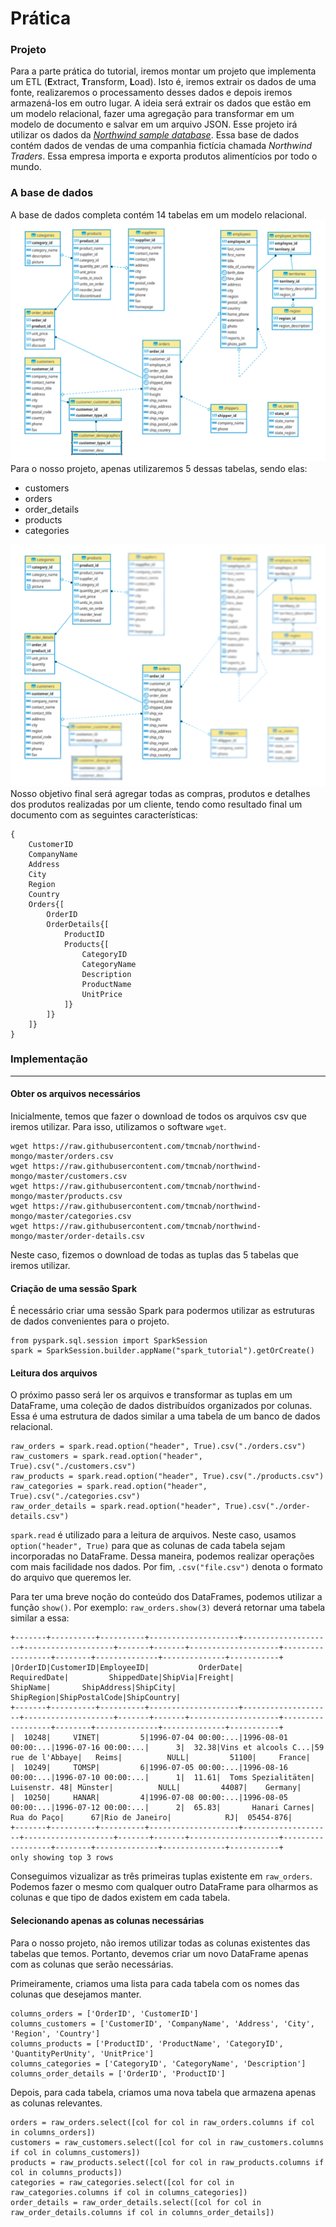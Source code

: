 # Prática

### Projeto
Para a parte prática do tutorial, iremos montar um projeto que implementa um ETL (**E**xtract, **T**ransform, **L**oad). Isto é, iremos extrair os dados de uma fonte, realizaremos o processamento desses dados e depois iremos armazená-los em outro lugar.
A ideia será extrair os dados que estão em um modelo relacional, fazer uma agregação para transformar em um modelo de documento e salvar em um arquivo JSON.
Esse projeto irá utilizar os dados da *[Northwind sample database](https://docs.yugabyte.com/latest/sample-data/northwind/)*. 
Essa base de dados contém dados de vendas de uma companhia fictícia chamada *Northwind Traders*. Essa empresa importa e exporta produtos alimentícios por todo o mundo.


### A base de dados
A base de dados completa contém 14 tabelas em um modelo relacional.  
![Diagrama base de dados](/img/diagrama_completo.png)
Para o nosso projeto, apenas utilizaremos 5 dessas tabelas, sendo elas:
* customers
* orders
* order_details 
* products
* categories

![Tabelas utilizadas no projeto](/img/diagrama_blur.png)
Nosso objetivo final será agregar todas as compras, produtos e detalhes dos produtos realizadas por um cliente, tendo como resultado final um documento com as seguintes características:

```
{
	CustomerID
	CompanyName
	Address
	City
	Region
	Country
	Orders{[
		OrderID
		OrderDetails{[
			ProductID
			Products{[
				CategoryID
				CategoryName
				Description
				ProductName
				UnitPrice
			]}
		]}
	]}
}
```

### Implementação

---

#### Obter os arquivos necessários
Inicialmente, temos que fazer o download de todos os arquivos csv que iremos utilizar.
Para isso, utilizamos o software `wget`.
```
wget https://raw.githubusercontent.com/tmcnab/northwind-mongo/master/orders.csv
wget https://raw.githubusercontent.com/tmcnab/northwind-mongo/master/customers.csv
wget https://raw.githubusercontent.com/tmcnab/northwind-mongo/master/products.csv
wget https://raw.githubusercontent.com/tmcnab/northwind-mongo/master/categories.csv
wget https://raw.githubusercontent.com/tmcnab/northwind-mongo/master/order-details.csv
```
Neste caso, fizemos o download de todas as tuplas das 5 tabelas que iremos utilizar.

#### Criação de uma sessão Spark
É necessário criar uma sessão Spark para podermos utilizar as estruturas de dados convenientes para o projeto.
```
from pyspark.sql.session import SparkSession
spark = SparkSession.builder.appName("spark_tutorial").getOrCreate()
```

#### Leitura dos arquivos
O próximo passo será ler os arquivos e transformar as tuplas em um DataFrame, uma coleção de dados distribuídos organizados por colunas. Essa é uma estrutura de dados similar a uma tabela de um banco de dados relacional.
```
raw_orders = spark.read.option("header", True).csv("./orders.csv")
raw_customers = spark.read.option("header", True).csv("./customers.csv")
raw_products = spark.read.option("header", True).csv("./products.csv")
raw_categories = spark.read.option("header", True).csv("./categories.csv")
raw_order_details = spark.read.option("header", True).csv("./order-details.csv")
```
`spark.read` é utilizado para a leitura de arquivos.
Neste caso, usamos `option("header", True)` para que as colunas de cada tabela sejam incorporadas no DataFrame. Dessa maneira, podemos realizar operações com mais facilidade nos dados. 
Por fim, `.csv("file.csv")` denota o formato do arquivo que queremos ler. 

Para ter uma breve noção do conteúdo dos DataFrames, podemos utilizar a função `show()`.
Por exemplo:
`raw_orders.show(3)` deverá retornar uma tabela similar a essa:
```
+-------+----------+----------+--------------------+--------------------+--------------------+-------+-------+--------------------+------------------+--------+--------------+--------------+-----------+
|OrderID|CustomerID|EmployeeID|           OrderDate|        RequiredDate|         ShippedDate|ShipVia|Freight|            ShipName|       ShipAddress|ShipCity|    ShipRegion|ShipPostalCode|ShipCountry|
+-------+----------+----------+--------------------+--------------------+--------------------+-------+-------+--------------------+------------------+--------+--------------+--------------+-----------+
|  10248|     VINET|         5|1996-07-04 00:00:...|1996-08-01 00:00:...|1996-07-16 00:00:...|      3|  32.38|Vins et alcools C...|59 rue de l'Abbaye|   Reims|          NULL|         51100|     France|
|  10249|     TOMSP|         6|1996-07-05 00:00:...|1996-08-16 00:00:...|1996-07-10 00:00:...|      1|  11.61|  Toms Spezialitäten|     Luisenstr. 48| Münster|          NULL|         44087|    Germany|
|  10250|     HANAR|         4|1996-07-08 00:00:...|1996-08-05 00:00:...|1996-07-12 00:00:...|      2|  65.83|       Hanari Carnes|       Rua do Paço|      67|Rio de Janeiro|            RJ|  05454-876|
+-------+----------+----------+--------------------+--------------------+--------------------+-------+-------+--------------------+------------------+--------+--------------+--------------+-----------+
only showing top 3 rows

```
Conseguimos vizualizar as três primeiras tuplas existente em `raw_orders`. 
Podemos fazer o mesmo com qualquer outro DataFrame para olharmos as colunas e que tipo de dados existem em cada tabela.

#### Selecionando apenas as colunas necessárias
Para o nosso projeto, não iremos utilizar todas as colunas existentes das tabelas que temos. Portanto, devemos criar um novo DataFrame apenas com as colunas que serão necessárias.

Primeiramente, criamos uma lista para cada tabela com os nomes das colunas que desejamos manter.
```
columns_orders = ['OrderID', 'CustomerID']
columns_customers = ['CustomerID', 'CompanyName', 'Address', 'City', 'Region', 'Country']
columns_products = ['ProductID', 'ProductName', 'CategoryID', 'QuantityPerUnity', 'UnitPrice']
columns_categories = ['CategoryID', 'CategoryName', 'Description']
columns_order_details = ['OrderID', 'ProductID']
```

Depois, para cada tabela, criamos uma nova tabela que armazena apenas as colunas relevantes.
```
orders = raw_orders.select([col for col in raw_orders.columns if col in columns_orders])
customers = raw_customers.select([col for col in raw_customers.columns if col in columns_customers])
products = raw_products.select([col for col in raw_products.columns if col in columns_products])
categories = raw_categories.select([col for col in raw_categories.columns if col in columns_categories])
order_details = raw_order_details.select([col for col in raw_order_details.columns if col in columns_order_details])
```

